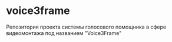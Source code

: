 # voice3frame
Репозитория проекта системы голосового помощника в сфере видеомонтажа под названием "Voice3Frame"
